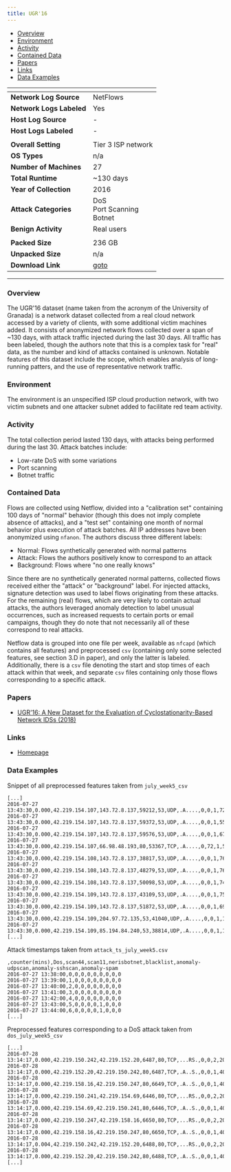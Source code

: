 ```yaml
---
title: UGR'16
---
```


- [Overview](#overview)
- [Environment](#environment)
- [Activity](#activity)
- [Contained Data](#contained-data)
- [Papers](#papers)
- [Links](#links)
- [Data Examples](#data-examples)

| <!-- -->                 | <!-- -->                                |
|--------------------------|-----------------------------------------|
| **Network Log Source**   | NetFlows                                |
| **Network Logs Labeled** | Yes                                     |
| **Host Log Source**      | -                                       |
| **Host Logs Labeled**    | -                                       |
|                          |                                         |
| **Overall Setting**      | Tier 3 ISP network                      |
| **OS Types**             | n/a                                     |
| **Number of Machines**   | 27                                      |
| **Total Runtime**        | ~130 days                               |
| **Year of Collection**   | 2016                                    |
| **Attack Categories**    | DoS<br/>Port Scanning<br/>Botnet        |
| **Benign Activity**      | Real users                              |
|                          |                                         |
| **Packed Size**          | 236 GB                                  |
| **Unpacked Size**        | n/a                                     |
| **Download Link**        | [goto](https://nesg.ugr.es/nesg-ugr16/) |

***

### Overview

The UGR'16 dataset (name taken from the acronym of the University of Granada) is a network dataset collected from a real
cloud network accessed by a variety of clients, with some additional victim machines added.
It consists of anonymized network flows collected over a span of ~130 days, with attack traffic injected during the last
30 days.
All traffic has been labeled, though the authors note that this is a complex task for "real" data, as the number and
kind of attacks contained is unknown.
Notable features of this dataset include the scope, which enables analysis of long-running patters, and the use of
representative network traffic.

### Environment

The environment is an unspecified ISP cloud production network, with two victim subnets and one attacker subnet added to
facilitate red team activity.

### Activity

The total collection period lasted 130 days, with attacks being performed during the last 30.
Attack batches include:

- Low-rate DoS with some variations
- Port scanning
- Botnet traffic

### Contained Data

Flows are collected using Netflow, divided into a "calibration set" containing 100 days of "normal" behavior (though
this does not imply complete absence of attacks), and a "test set" containing one month of normal behavior plus
execution of attack batches.
All IP addresses have been anonymized using `nfanon`.
The authors discuss three different labels:

- Normal: Flows synthetically generated with normal patterns
- Attack: Flows the authors positively know to correspond to an attack
- Background: Flows where "no one really knows"

Since there are no synthetically generated normal patterns, collected flows received either the "attack" or "background"
label.
For injected attacks, signature detection was used to label flows originating from these attacks.
For the remaining (real) flows, which are very likely to contain actual attacks, the authors leveraged anomaly detection
to label unusual occurrences, such as increased requests to certain ports or email campaigns, though they do note that
not necessarily all of these correspond to real attacks.

Netflow data is grouped into one file per week, available as `nfcapd` (which contains all features) and
preprocessed `csv` (containing only some selected features, see section 3.D in paper), and only the latter is labeled.
Additionally, there is a `csv` file denoting the start and stop times of each attack within that week, and
separate `csv` files containing only those flows corresponding to a specific attack.

### Papers

- [UGR'16: A New Dataset for the Evaluation of Cyclostationarity-Based Network IDSs (2018)](https://doi.org/10.1016/j.cose.2017.11.004)

### Links

- [Homepage](https://nesg.ugr.es/nesg-ugr16/)

### Data Examples

Snippet of all preprocessed features taken from `july_week5_csv`

```
[...]
2016-07-27 13:43:30,0.000,42.219.154.107,143.72.8.137,59212,53,UDP,.A....,0,0,1,72,background
2016-07-27 13:43:30,0.000,42.219.154.107,143.72.8.137,59372,53,UDP,.A....,0,0,1,55,background
2016-07-27 13:43:30,0.000,42.219.154.107,143.72.8.137,59576,53,UDP,.A....,0,0,1,67,background
2016-07-27 13:43:30,0.000,42.219.154.107,66.98.48.193,80,53367,TCP,.A....,0,72,1,52,background
2016-07-27 13:43:30,0.000,42.219.154.108,143.72.8.137,38817,53,UDP,.A....,0,0,1,76,background
2016-07-27 13:43:30,0.000,42.219.154.108,143.72.8.137,48279,53,UDP,.A....,0,0,1,76,background
2016-07-27 13:43:30,0.000,42.219.154.108,143.72.8.137,50098,53,UDP,.A....,0,0,1,74,background
2016-07-27 13:43:30,0.000,42.219.154.109,143.72.8.137,43109,53,UDP,.A....,0,0,1,75,background
2016-07-27 13:43:30,0.000,42.219.154.109,143.72.8.137,51872,53,UDP,.A....,0,0,1,69,background
2016-07-27 13:43:30,0.000,42.219.154.109,204.97.72.135,53,41040,UDP,.A....,0,0,1,176,background
2016-07-27 13:43:30,0.000,42.219.154.109,85.194.84.240,53,38814,UDP,.A....,0,0,1,160,background
[...]
```

Attack timestamps taken from `attack_ts_july_week5.csv`

```
,counter(mins),Dos,scan44,scan11,nerisbotnet,blacklist,anomaly-udpscan,anomaly-sshscan,anomaly-spam
2016-07-27 13:38:00,0,0,0,0,0,0,0,0,0
2016-07-27 13:39:00,1,0,0,0,0,0,0,0,0
2016-07-27 13:40:00,2,0,0,0,0,0,0,0,0
2016-07-27 13:41:00,3,0,0,0,0,0,0,0,0
2016-07-27 13:42:00,4,0,0,0,0,0,0,0,0
2016-07-27 13:43:00,5,0,0,0,0,1,0,0,0
2016-07-27 13:44:00,6,0,0,0,0,1,0,0,0
[...]
```

Preprocessed features corresponding to a DoS attack taken from `dos_july_week5_csv`

```
[...]
2016-07-28 13:14:17,0.000,42.219.150.242,42.219.152.20,6487,80,TCP,...RS.,0,0,2,200,dos
2016-07-28 13:14:17,0.000,42.219.152.20,42.219.150.242,80,6487,TCP,.A..S.,0,0,1,40,dos
2016-07-28 13:14:17,0.000,42.219.158.16,42.219.150.247,80,6649,TCP,.A..S.,0,0,1,40,dos
2016-07-28 13:14:17,0.000,42.219.150.241,42.219.154.69,6446,80,TCP,...RS.,0,0,2,200,dos
2016-07-28 13:14:17,0.000,42.219.154.69,42.219.150.241,80,6446,TCP,.A..S.,0,0,1,40,dos
2016-07-28 13:14:17,0.000,42.219.150.247,42.219.158.16,6650,80,TCP,...RS.,0,0,2,200,dos
2016-07-28 13:14:17,0.000,42.219.158.16,42.219.150.247,80,6650,TCP,.A..S.,0,0,1,40,dos
2016-07-28 13:14:17,0.004,42.219.150.242,42.219.152.20,6488,80,TCP,...RS.,0,0,2,200,dos
2016-07-28 13:14:17,0.000,42.219.152.20,42.219.150.242,80,6488,TCP,.A..S.,0,0,1,40,dos
[...]
```